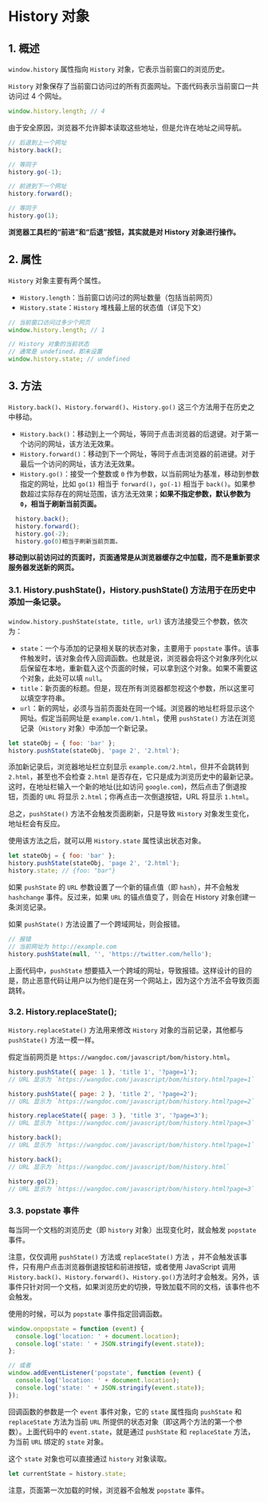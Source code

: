 # History 对象

## 1. 概述

`window.history` 属性指向 `History` 对象，它表示当前窗口的浏览历史。

`History` 对象保存了当前窗口访问过的所有页面网址。下面代码表示当前窗口一共访问过 4 个网址。

```javascript
window.history.length; // 4
```

由于安全原因，浏览器不允许脚本读取这些地址，但是允许在地址之间导航。

```javascript
// 后退到上一个网址
history.back();

// 等同于
history.go(-1);
```

```javascript
// 前进到下一个网址
history.forward();

// 等同于
history.go(1);
```

**浏览器工具栏的“前进”和“后退”按钮，其实就是对 History 对象进行操作。**

## 2. 属性

`History` 对象主要有两个属性。

- `History.length`：当前窗口访问过的网址数量（包括当前网页）
- `History.state`：`History` 堆栈最上层的状态值（详见下文）

```javascript
// 当前窗口访问过多少个网页
window.history.length; // 1
```

```javascript
// History 对象的当前状态
// 通常是 undefined，即未设置
window.history.state; // undefined
```

## 3. 方法

`History.back()`、`History.forward()`、`History.go()` 这三个方法用于在历史之中移动。

- `History.back()`：移动到上一个网址，等同于点击浏览器的后退键。对于第一个访问的网址，该方法无效果。
- `History.forward()`：移动到下一个网址，等同于点击浏览器的前进键。对于最后一个访问的网址，该方法无效果。
- `History.go()`：接受一个整数或 `0` 作为参数，以当前网址为基准，移动到参数指定的网址，比如 `go(1)` 相当于 `forward()`，`go(-1)` 相当于 `back()`。如果参数超过实际存在的网址范围，该方法无效果；**如果不指定参数，默认参数为 `0`，相当于刷新当前页面。**

```javascript
  history.back();
  history.forward();
  history.go(-2);
  history.go(0)相当于刷新当前页面。
```

**移动到以前访问过的页面时，页面通常是从浏览器缓存之中加载，而不是重新要求服务器发送新的网页。**

### 3.1. History.pushState()，History.pushState() 方法用于在历史中添加一条记录。

`window.history.pushState(state, title, url)` 该方法接受三个参数，依次为：

- `state`：一个与添加的记录相关联的状态对象，主要用于 `popstate` 事件。该事件触发时，该对象会传入回调函数。也就是说，浏览器会将这个对象序列化以后保留在本地，重新载入这个页面的时候，可以拿到这个对象。如果不需要这个对象，此处可以填 `null`。
- `title`：新页面的标题。但是，现在所有浏览器都忽视这个参数，所以这里可以填空字符串。
- `url`：新的网址，必须与当前页面处在同一个域。浏览器的地址栏将显示这个网址。假定当前网址是 `example.com/1.html`，使用 `pushState()` 方法在浏览记录（`History` 对象）中添加一个新记录。

```javascript
let stateObj = { foo: 'bar' };
history.pushState(stateObj, 'page 2', '2.html');
```

添加新记录后，浏览器地址栏立刻显示 `example.com/2.html`，但并不会跳转到 `2.html`，甚至也不会检查 `2.html` 是否存在，它只是成为浏览历史中的最新记录。这时，在地址栏输入一个新的地址(比如访问 `google.com`)，然后点击了倒退按钮，页面的 `URL` 将显示 `2.html`；你再点击一次倒退按钮，URL 将显示 `1.html`。

总之，`pushState()` 方法不会触发页面刷新，只是导致 `History` 对象发生变化，地址栏会有反应。

使用该方法之后，就可以用 `History.state` 属性读出状态对象。

```javascript
let stateObj = { foo: 'bar' };
history.pushState(stateObj, 'page 2', '2.html');
history.state; // {foo: "bar"}
```

如果 `pushState` 的 `URL` 参数设置了一个新的锚点值（即 `hash`），并不会触发 `hashchange` 事件。反过来，如果 `URL` 的锚点值变了，则会在 History 对象创建一条浏览记录。

如果 `pushState()` 方法设置了一个跨域网址，则会报错。

```javascript
// 报错
// 当前网址为 http://example.com
history.pushState(null, '', 'https://twitter.com/hello');
```

上面代码中，`pushState` 想要插入一个跨域的网址，导致报错。这样设计的目的是，防止恶意代码让用户以为他们是在另一个网站上，因为这个方法不会导致页面跳转。

### 3.2. History.replaceState();

`History.replaceState()` 方法用来修改 `History` 对象的当前记录，其他都与 `pushState()` 方法一模一样。

假定当前网页是 `https://wangdoc.com/javascript/bom/history.html`。

```javascript
history.pushState({ page: 1 }, 'title 1', '?page=1');
// URL 显示为 `https://wangdoc.com/javascript/bom/history.html?page=1`

history.pushState({ page: 2 }, 'title 2', '?page=2');
// URL 显示为 `https://wangdoc.com/javascript/bom/history.html?page=2`

history.replaceState({ page: 3 }, 'title 3', '?page=3');
// URL 显示为 `https://wangdoc.com/javascript/bom/history.html?page=3`

history.back();
// URL 显示为 `https://wangdoc.com/javascript/bom/history.html?page=1`

history.back();
// URL 显示为 `https://wangdoc.com/javascript/bom/history.html`

history.go(2);
// URL 显示为 `https://wangdoc.com/javascript/bom/history.html?page=3`
```

### 3.3. popstate 事件

每当同一个文档的浏览历史（即 `history` 对象）出现变化时，就会触发 `popstate` 事件。

注意，仅仅调用 `pushState()` 方法或 `replaceState()` 方法 ，并不会触发该事件，只有用户点击浏览器倒退按钮和前进按钮，或者使用 JavaScript 调用 `History.back()`、`History.forward()`、`History.go()`方法时才会触发。另外，该事件只针对同一个文档，如果浏览历史的切换，导致加载不同的文档，该事件也不会触发。

使用的时候，可以为 `popstate` 事件指定回调函数。

```javascript
window.onpopstate = function (event) {
  console.log('location: ' + document.location);
  console.log('state: ' + JSON.stringify(event.state));
};

// 或者
window.addEventListener('popstate', function (event) {
  console.log('location: ' + document.location);
  console.log('state: ' + JSON.stringify(event.state));
});
```

回调函数的参数是一个 `event` 事件对象，它的 `state` 属性指向 `pushState` 和 `replaceState` 方法为当前 `URL` 所提供的状态对象（即这两个方法的第一个参数）。上面代码中的 `event.state`，就是通过 `pushState` 和 `replaceState` 方法，为当前 `URL` 绑定的 `state` 对象。

这个 `state` 对象也可以直接通过 `history` 对象读取。

```javascript
let currentState = history.state;
```

注意，页面第一次加载的时候，浏览器不会触发 `popstate` 事件。
